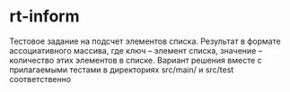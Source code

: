 # rt-inform

Тестовое задание на подсчет элементов списка. Результат в формате ассоциативного массива, где ключ – элемент списка, значение – количество этих элементов в списке.
Вариант решения вместе с прилагаемыми тестами в директориях  src/main/ и src/test соответственно
 
